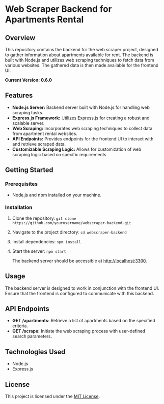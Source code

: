 # Web Scraper Backend for Apartments Rental

## Overview

This repository contains the backend for the web scraper project, designed to gather information about apartments available for rent. The backend is built with Node.js and utilizes web scraping techniques to fetch data from various websites. The gathered data is then made available for the frontend UI.

**Current Version: 0.6.0**

## Features

- **Node.js Server:** Backend server built with Node.js for handling web scraping tasks.
- **Express.js Framework:** Utilizes Express.js for creating a robust and scalable server.
- **Web Scraping:** Incorporates web scraping techniques to collect data from apartment rental websites.
- **API Endpoints:** Provides endpoints for the frontend UI to interact with and retrieve scraped data.
- **Customizable Scraping Logic:** Allows for customization of web scraping logic based on specific requirements.

## Getting Started

### Prerequisites

- Node.js and npm installed on your machine.

### Installation

1. Clone the repository: `git clone https://github.com/yourusername/webscraper-backend.git`
2. Navigate to the project directory: `cd webscraper-backend`
3. Install dependencies: `npm install`
4. Start the server: `npm start`

   The backend server should be accessible at [http://localhost:3300](http://localhost:3300).

## Usage

The backend server is designed to work in conjunction with the frontend UI. Ensure that the frontend is configured to communicate with this backend.

## API Endpoints

- **GET /apartments:** Retrieve a list of apartments based on the specified criteria.
- **GET /scrape:** Initiate the web scraping process with user-defined search parameters.

## Technologies Used

- Node.js
- Express.js

## License

This project is licensed under the [MIT License](LICENSE).
